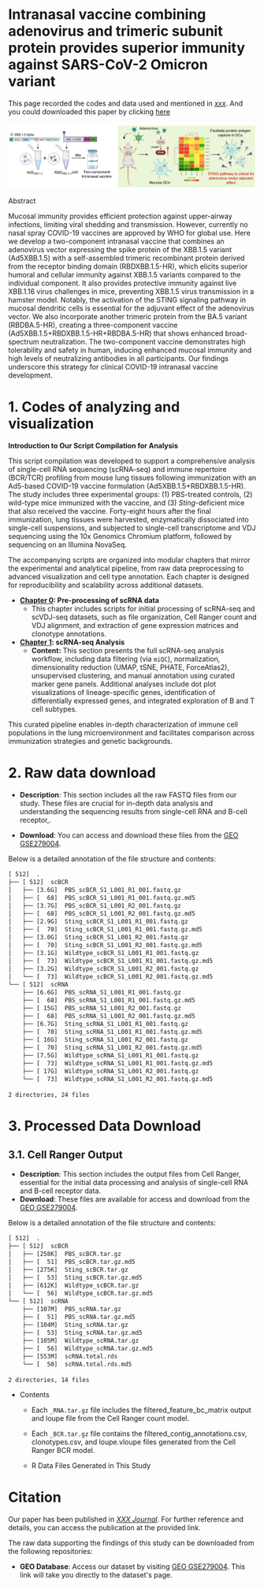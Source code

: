 # **Intranasal vaccine combining adenovirus and trimeric subunit protein provides superior immunity against SARS-CoV-2 Omicron variant** 

This page recorded the codes and data used and mentioned in [*xxx*](XXX). And you could downloaded this paper by clicking [here](pdf/XXX)

![image-20250602112216835](./README.assets/image-20250602112216835.png)

Abstract

Mucosal immunity provides efficient protection against upper-airway infections, limiting viral shedding and transmission. However, currently no nasal spray COVID-19 vaccines are approved by WHO for global use. Here we develop a two-component intranasal vaccine that combines an adenovirus vector expressing the spike protein of the XBB.1.5 variant (Ad5XBB.1.5) with a self-assembled trimeric recombinant protein derived from the receptor binding domain (RBDXBB.1.5-HR), which elicits superior humoral and cellular immunity against XBB.1.5 variants compared to the individual component. It also provides protective immunity against live XBB.1.16 virus challenges in mice, preventing XBB.1.5 virus transmission in a hamster model. Notably, the activation of the STING signaling pathway in mucosal dendritic cells is essential for the adjuvant effect of the adenovirus vector. We also incorporate another trimeric protein from the BA.5 variant (RBDBA.5-HR), creating a three-component vaccine (Ad5XBB.1.5+RBDXBB.1.5-HR+RBDBA.5-HR) that shows enhanced broad-spectrum neutralization. The two-component vaccine demonstrates high tolerability and safety in human, inducing enhanced mucosal immunity and high levels of neutralizing antibodies in all participants. Our findings underscore this strategy for clinical COVID-19 intranasal vaccine development. 

# **1. Codes of analyzing and visualization**

**Introduction to Our Script Compilation for Analysis**

This script compilation was developed to support a comprehensive analysis of single-cell RNA sequencing (scRNA-seq) and immune repertoire (BCR/TCR) profiling from mouse lung tissues following immunization with an Ad5-based COVID-19 vaccine formulation (Ad5XBB.1.5+RBDXBB.1.5-HR). The study includes three experimental groups: (1) PBS-treated controls, (2) wild-type mice immunized with the vaccine, and (3) *Sting*-deficient mice that also received the vaccine. Forty-eight hours after the final immunization, lung tissues were harvested, enzymatically dissociated into single-cell suspensions, and subjected to single-cell transcriptome and VDJ sequencing using the 10x Genomics Chromium platform, followed by sequencing on an Illumina NovaSeq.

The accompanying scripts are organized into modular chapters that mirror the experimental and analytical pipeline, from raw data preprocessing to advanced visualization and cell type annotation. Each chapter is designed for reproducibility and scalability across additional datasets.

- **[Chapter 0](Chapter0.md): Pre-processing of scRNA data**
  - This chapter includes scripts for initial processing of scRNA-seq and scVDJ-seq datasets, such as file organization, Cell Ranger count and VDJ alignment, and extraction of gene expression matrices and clonotype annotations.
- **[Chapter 1](Chapter1.md): scRNA-seq Analysis**
  - **Content:** This section presents the full scRNA-seq analysis workflow, including data filtering (via `miQC`), normalization, dimensionality reduction (UMAP, tSNE, PHATE, ForceAtlas2), unsupervised clustering, and manual annotation using curated marker gene panels. Additional analyses include dot plot visualizations of lineage-specific genes, identification of differentially expressed genes, and integrated exploration of B and T cell subtypes.
  


This curated pipeline enables in-depth characterization of immune cell populations in the lung microenvironment and facilitates comparison across immunization strategies and genetic backgrounds.

# **2. Raw data download**

- **Description**: This section includes all the raw FASTQ files from our study. These files are crucial for in-depth data analysis and understanding the sequencing results from single-cell RNA and B-cell receptor,.

- **Download**: You can access and download these files from the [GEO GSE279004](https://www.ncbi.nlm.nih.gov/geo/query/acc.cgi?acc=GSE279004).

Below is a detailed annotation of the file structure and contents:

```shell
[ 512]  .
├── [ 512]  scBCR
│   ├── [3.6G]  PBS_scBCR_S1_L001_R1_001.fastq.gz
│   ├── [  68]  PBS_scBCR_S1_L001_R1_001.fastq.gz.md5
│   ├── [3.7G]  PBS_scBCR_S1_L001_R2_001.fastq.gz
│   ├── [  68]  PBS_scBCR_S1_L001_R2_001.fastq.gz.md5
│   ├── [2.9G]  Sting_scBCR_S1_L001_R1_001.fastq.gz
│   ├── [  70]  Sting_scBCR_S1_L001_R1_001.fastq.gz.md5
│   ├── [3.0G]  Sting_scBCR_S1_L001_R2_001.fastq.gz
│   ├── [  70]  Sting_scBCR_S1_L001_R2_001.fastq.gz.md5
│   ├── [3.1G]  Wildtype_scBCR_S1_L001_R1_001.fastq.gz
│   ├── [  73]  Wildtype_scBCR_S1_L001_R1_001.fastq.gz.md5
│   ├── [3.2G]  Wildtype_scBCR_S1_L001_R2_001.fastq.gz
│   └── [  73]  Wildtype_scBCR_S1_L001_R2_001.fastq.gz.md5
└── [ 512]  scRNA
    ├── [6.6G]  PBS_scRNA_S1_L001_R1_001.fastq.gz
    ├── [  68]  PBS_scRNA_S1_L001_R1_001.fastq.gz.md5
    ├── [ 15G]  PBS_scRNA_S1_L001_R2_001.fastq.gz
    ├── [  68]  PBS_scRNA_S1_L001_R2_001.fastq.gz.md5
    ├── [6.7G]  Sting_scRNA_S1_L001_R1_001.fastq.gz
    ├── [  70]  Sting_scRNA_S1_L001_R1_001.fastq.gz.md5
    ├── [ 16G]  Sting_scRNA_S1_L001_R2_001.fastq.gz
    ├── [  70]  Sting_scRNA_S1_L001_R2_001.fastq.gz.md5
    ├── [7.5G]  Wildtype_scRNA_S1_L001_R1_001.fastq.gz
    ├── [  73]  Wildtype_scRNA_S1_L001_R1_001.fastq.gz.md5
    ├── [ 17G]  Wildtype_scRNA_S1_L001_R2_001.fastq.gz
    └── [  73]  Wildtype_scRNA_S1_L001_R2_001.fastq.gz.md5

2 directories, 24 files
```

# **3. Processed Data Download**

## 3.1. Cell Ranger Output

- **Description**: This section includes the output files from Cell Ranger, essential for the initial data processing and analysis of single-cell RNA and B-cell receptor data.
- **Download**: These files are available for access and download from the [GEO GSE279004](https://www.ncbi.nlm.nih.gov/geo/query/acc.cgi?acc=GSE279004).

Below is a detailed annotation of the file structure and contents:

```shell
[ 512]  .
├── [ 512]  scBCR
│   ├── [258K]  PBS_scBCR.tar.gz
│   ├── [  51]  PBS_scBCR.tar.gz.md5
│   ├── [275K]  Sting_scBCR.tar.gz
│   ├── [  53]  Sting_scBCR.tar.gz.md5
│   ├── [612K]  Wildtype_scBCR.tar.gz
│   └── [  56]  Wildtype_scBCR.tar.gz.md5
└── [ 512]  scRNA
    ├── [107M]  PBS_scRNA.tar.gz
    ├── [  51]  PBS_scRNA.tar.gz.md5
    ├── [104M]  Sting_scRNA.tar.gz
    ├── [  53]  Sting_scRNA.tar.gz.md5
    ├── [105M]  Wildtype_scRNA.tar.gz
    ├── [  56]  Wildtype_scRNA.tar.gz.md5
    ├── [553M]  scRNA.total.rds
    └── [  50]  scRNA.total.rds.md5

2 directories, 14 files
```

- Contents
  - Each `_RNA.tar.gz` file includes the filtered_feature_bc_matrix output and loupe file from the Cell Ranger count model.
  
  - Each `_BCR.tar.gz` file contains the filtered_contig_annotations.csv, clonotypes.csv, and loupe.vloupe files generated from the Cell Ranger BCR model.
  - R Data Files Generated in This Study

# **Citation**

Our paper has been published in [*XXX Journal*](https://chat.openai.com/c/xxxx). For further reference and details, you can access the publication at the provided link.

The raw data supporting the findings of this study can be downloaded from the following repositories:

- **GEO Database**: Access our dataset by visiting [GEO GSE279004](https://www.ncbi.nlm.nih.gov/geo/query/acc.cgi?acc=GSE279004). This link will take you directly to the dataset's page.